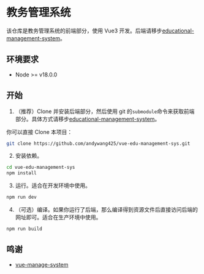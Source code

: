# 教务管理系统

该仓库是教务管理系统的前端部分，使用 Vue3 开发。后端请移步[educational-management-system](https://github.com/andywang425/educational-management-system)。

## 环境要求

- Node >= v18.0.0

## 开始

1. （推荐）Clone 并安装后端部分，然后使用 git 的`submodule`命令来获取前端部分。具体方式请移步[educational-management-system](https://github.com/andywang425/educational-management-system)。

你可以直接 Clone 本项目：

```sh
git clone https://github.com/andywang425/vue-edu-management-sys.git
```

2. 安装依赖。

```sh
cd vue-edu-management-sys
npm install
```

3. 运行。适合在开发环境中使用。

```sh
npm run dev
```

4. （可选）编译。如果你运行了后端，那么编译得到资源文件后直接访问后端的网址即可。适合在生产环境中使用。

```sh
npm run build
```

## 鸣谢

- [vue-manage-system](https://github.com/lin-xin/vue-manage-system)
